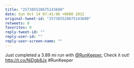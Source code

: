 ```yaml
---
title: "257385528675143680"
date: Sun Oct 14 07:41:06 +0000 2012
original-tweet-id: "257385528675143680"
retweets: 0
favorites: 0
reply-tweet-id: ""
reply-user-id: ""
reply-user-screen-name: ""
---
```

Just completed a 3.89 mi run with <a href="https://twitter.com/RunKeeper.">@RunKeeper.</a> Check it out! http://t.co/NiDgb8Jx #RunKeeper
